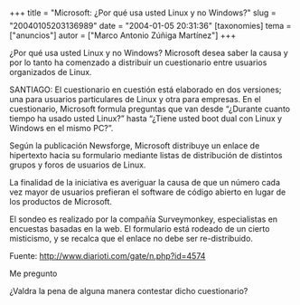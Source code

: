 +++
title = "Microsoft: ¿Por qué usa usted Linux y no Windows?"
slug = "20040105203136989"
date = "2004-01-05 20:31:36"
[taxonomies]
tema = ["anuncios"]
autor = ["Marco Antonio Zúñiga Martínez"]
+++

¿Por qué usa usted Linux y no Windows? Microsoft desea saber la causa y
por lo tanto ha comenzado a distribuir un cuestionario entre usuarios
organizados de Linux.

<!-- more -->
SANTIAGO: El cuestionario en cuestión está elaborado en dos versiones;
una para usuarios particulares de Linux y otra para empresas. En el
cuestionario, Microsoft formula preguntas que van desde “¿Durante cuanto
tiempo ha usado usted Linux?” hasta “¿Tiene usted boot dual con Linux y
Windows en el mismo PC?”.

Según la publicación Newsforge, Microsoft distribuye un enlace de
hipertexto hacia su formulario mediante listas de distribución de
distintos grupos y foros de usuarios de Linux.

La finalidad de la iniciativa es averiguar la causa de que un número
cada vez mayor de usuarios prefieran el software de código abierto en
lugar de los productos de Microsoft.

El sondeo es realizado por la compañía Surveymonkey, especialistas en
encuestas basadas en la web. El formulario está rodeado de un cierto
misticismo, y se recalca que el enlace no debe ser re-distribuido.

Fuente: http://www.diarioti.com/gate/n.php?id=4574

Me pregunto

¿Valdra la pena de alguna manera contestar dicho cuestionario?

